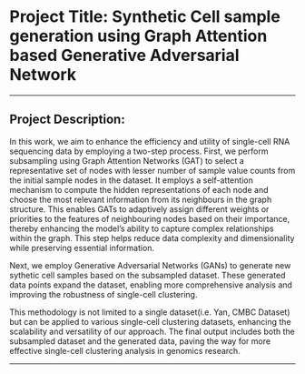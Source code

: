 # Project Title: Synthetic Cell sample generation using Graph Attention based Generative Adversarial Network
---

## Project Description: 
In this work, we aim to enhance the efficiency and utility of single-cell RNA sequencing data by employing a two-step process. 
First, we perform subsampling using Graph Attention Networks (GAT) to select a representative set of nodes with lesser number of sample value counts from the initial sample nodes in the dataset. It employs a self-attention mechanism to compute the hidden representations of each node and choose the most relevant information from its neighbours in the graph structure. This enables GATs to adaptively assign different weights or priorities to the features of neighbouring nodes based on their importance, thereby enhancing the model’s ability to capture complex relationships within the graph. This step helps reduce data complexity and dimensionality while preserving essential information.

Next, we employ Generative Adversarial Networks (GANs) to generate new sythetic cell samples based on the subsampled dataset. These generated data points expand the dataset, enabling more comprehensive analysis and improving the robustness of single-cell clustering.

This methodology is not limited to a single dataset(i.e. Yan, CMBC Dataset) but can be applied to various single-cell clustering datasets, enhancing the scalability and versatility of our approach. The final output includes both the subsampled dataset and the generated data, paving the way for more effective single-cell clustering analysis in genomics research.

---
